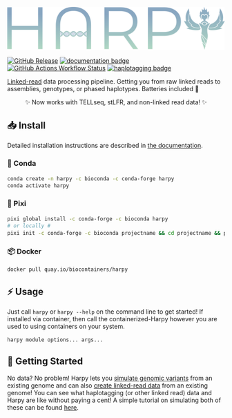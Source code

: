[![logo](https://github.com/pdimens/harpy/blob/docs/static/logo_trans.png?raw=true)](https://pdimens.github.io/harpy)

[![GitHub Release](https://img.shields.io/github/v/release/pdimens/harpy?style=for-the-badge&logo=anaconda&logoColor=ffffff)](https://github.com/pdimens/harpy/releases)
[![documentation badge](https://img.shields.io/badge/read%20the-docs-fbab3a?style=for-the-badge&logo=quicklook&logoColor=ffffff)](https://pdimens.github.io/harpy)
[![GitHub Actions Workflow Status](https://img.shields.io/github/actions/workflow/status/pdimens/harpy/tests.yml?style=for-the-badge&logo=cachet&logoColor=ffffff)](https://www.youtube.com/watch?v=F1qdBPlK9M4)
[![haplotagging badge](https://custom-icon-badges.demolab.com/badge/-Haplotagging-8879b9?style=for-the-badge&logo=grapheneos&logoColor=ffffff)](https://www.fml.tuebingen.mpg.de/9418/haplotagging)

[Linked-read](https://doi.org/10.1073/pnas.2015005118) data processing pipeline. Getting you from raw linked reads to assemblies, genotypes, or phased haplotypes. Batteries included 🔋

<p align="center">
✨ Now works with TELLseq, stLFR, and non-linked read data! ✨
</p>

## 📥 Install
Detailed installation instructions are described in [the documentation](https://pdimens.github.io/harpy/install/). 
### 🐍 Conda
```bash
conda create -n harpy -c bioconda -c conda-forge harpy
conda activate harpy
```

### 🌟 Pixi
```bash
pixi global install -c conda-forge -c bioconda harpy
# or locally #
pixi init -c conda-forge -c bioconda projectname && cd projectname && pixi add harpy
```

### 📦 Docker
```bash
docker pull quay.io/biocontainers/harpy
```

## ⚡ Usage
Just call `harpy` or `harpy --help` on the command line to get started! If installed via container, then call the containerized-Harpy however you are used to using containers on your system.

```bash
harpy module options... args...
```

## 🌈 Getting Started
No data? No problem! Harpy lets you [simulate genomic variants](https://pdimens.github.io/harpy/workflows/simulate/simulate-variants/)
from an existing genome and can also [create linked-read data](https://pdimens.github.io/harpy/workflows/simulate/simulate-linkedreads/)
from an existing genome! You can see what haplotagging (or other linked read) data and Harpy are like without paying a cent! A simple tutorial on simulating
both of these can be found [here](https://pdimens.github.io/harpy/blog/simulate_diploid/).
